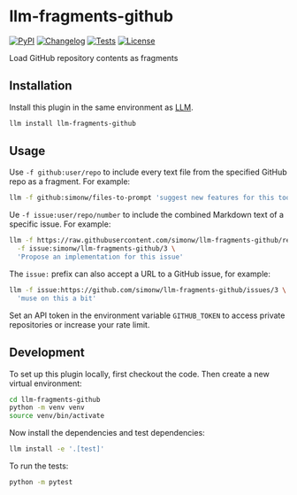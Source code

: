 # llm-fragments-github

[![PyPI](https://img.shields.io/pypi/v/llm-fragments-github.svg)](https://pypi.org/project/llm-fragments-github/)
[![Changelog](https://img.shields.io/github/v/release/simonw/llm-fragments-github?include_prereleases&label=changelog)](https://github.com/simonw/llm-fragments-github/releases)
[![Tests](https://github.com/simonw/llm-fragments-github/actions/workflows/test.yml/badge.svg)](https://github.com/simonw/llm-fragments-github/actions/workflows/test.yml)
[![License](https://img.shields.io/badge/license-Apache%202.0-blue.svg)](https://github.com/simonw/llm-fragments-github/blob/main/LICENSE)

Load GitHub repository contents as fragments

## Installation

Install this plugin in the same environment as [LLM](https://llm.datasette.io/).
```bash
llm install llm-fragments-github
```
## Usage

Use `-f github:user/repo` to include every text file from the specified GitHub repo as a fragment. For example:
```bash
llm -f github:simonw/files-to-prompt 'suggest new features for this tool'
```
Ue `-f issue:user/repo/number` to include the combined Markdown text of a specific issue. For example:
```bash
llm -f https://raw.githubusercontent.com/simonw/llm-fragments-github/refs/tags/0.1/llm_fragments_github.py\
  -f issue:simonw/llm-fragments-github/3 \
  'Propose an implementation for this issue'
```
The `issue:` prefix can also accept a URL to a GitHub issue, for example:
```bash
llm -f issue:https://github.com/simonw/llm-fragments-github/issues/3 \
  'muse on this a bit'
```
Set an API token in the environment variable `GITHUB_TOKEN` to access private repositories or increase your rate limit.

## Development

To set up this plugin locally, first checkout the code. Then create a new virtual environment:
```bash
cd llm-fragments-github
python -m venv venv
source venv/bin/activate
```
Now install the dependencies and test dependencies:
```bash
llm install -e '.[test]'
```
To run the tests:
```bash
python -m pytest
```
